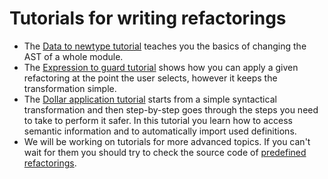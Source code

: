 # Tutorials for writing refactorings

 - The [Data to newtype tutorial](tutorials/data-to-newtype.md) teaches you the basics of changing the AST of a whole module.
 - The [Expression to guard tutorial](tutorials/expression-to-guard.md) shows how you can apply a given refactoring at the point the user selects, however it keeps the transformation simple.
 - The [Dollar application tutorial](tutorials/dollar-app.md) starts from a simple syntactical transformation and then step-by-step goes through the steps you need to take to perform it safer. In this tutorial you learn how to access semantic information and to automatically import used definitions.
 - We will be working on tutorials for more advanced topics. If you can't wait for them you should try to check the source code of [predefined refactorings](https://github.com/haskell-tools/haskell-tools/tree/master/src/refactor/Language/Haskell/Tools/Refactor/Predefined).
